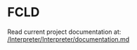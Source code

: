# FCLD
Read current project documentation at: [/Interpreter/Interpreter/documentation.md](/Interpreter/Interpreter/documentation.md)
